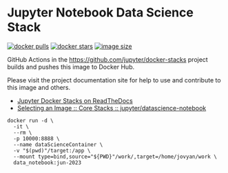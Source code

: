 # Jupyter Notebook Data Science Stack

[![docker pulls](https://img.shields.io/docker/pulls/jupyter/datascience-notebook.svg)](https://hub.docker.com/r/jupyter/datascience-notebook/)
[![docker stars](https://img.shields.io/docker/stars/jupyter/datascience-notebook.svg)](https://hub.docker.com/r/jupyter/datascience-notebook/)
[![image size](https://img.shields.io/docker/image-size/jupyter/datascience-notebook/latest)](https://hub.docker.com/r/jupyter/datascience-notebook/ "jupyter/datascience-notebook image size")

GitHub Actions in the <https://github.com/jupyter/docker-stacks> project builds and pushes this image to Docker Hub.

Please visit the project documentation site for help to use and contribute to this image and others.

- [Jupyter Docker Stacks on ReadTheDocs](https://jupyter-docker-stacks.readthedocs.io/en/latest/index.html)
- [Selecting an Image :: Core Stacks :: jupyter/datascience-notebook](https://jupyter-docker-stacks.readthedocs.io/en/latest/using/selecting.html#jupyter-datascience-notebook)


```
docker run -d \
  -it \
  --rm \
  -p 10000:8888 \
  --name dataScienceContainer \
  -v "$(pwd)"/target:/app \
  --mount type=bind,source="${PWD}"/work/,target=/home/jovyan/work \
  data_notebook:jun-2023 
```
